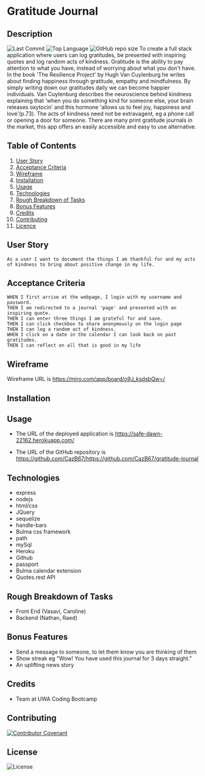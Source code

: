 # Gratitude Journal

## Description 
![Last Commit](https://img.shields.io/github/last-commit/cazb67/gratitude-journal) ![Top Language](https://img.shields.io/github/languages/top/cazb67/gratitude-journal) ![GitHub repo size](https://img.shields.io/github/repo-size/cazb67/gratitude-journal)
To create a full stack application where users can log gratitudes, be presented with inspiring quotes and log random acts of kindness. Gratitude is the ability to pay attention to what you have, instead of worrying about what you don't have. In the book 'The Resilience Project' by Hugh Van Cuylenburg he writes about finding happiness through gratitude, empathy and mindfulness. By simply writing down our gratitudes daily we can become happier individuals. Van Cuylenburg describes the neuroscience behind kindness explaining that 'when you do something kind for someone else, your brain releases oxytocin' and this hormone 'allows us to feel joy, happiness and love'(p.73). The acts of kindness need not be extravagent, eg a phone call or opening a door for someone. There are many print gratitude journals in the market, this app offers an easily accessible and easy to use alternative.

## Table of Contents
1. [User Story](#User-Story)
2. [Acceptance Criteria](#Acceptance-Criteria)
3. [Wireframe](#Wireframe)
4. [Installation](#Installation)
5. [Usage](#Usage)
6. [Technologies](#Technologies)
7. [Rough Breakdown of Tasks ](#Rough-Breakdown-of-Tasks)
8. [Bonus Features ](#Bonus-Features)
9. [Credits](#Credits)
10. [Contributing](#Contributing)
11. [Licence](#License)

## User Story
```
As a user I want to document the things I am thankful for and my acts of kindness to bring about positive change in my life. 
```

## Acceptance Criteria
```
WHEN I first arrive at the webpage, I login with my username and password.
THEN I am redirected to a journal 'page' and presented with an inspiring quote.
THEN I can enter three things I am grateful for and save.
THEN I can click checkbox to share anonymously on the login page
THEN I can log a random act of kindness.
WHEN I click on a date in the calendar I can look back on past gratitudes.
THEN I can reflect on all that is good in my life
```

## Wireframe 
Wireframe URL is https://miro.com/app/board/o9J_ksdsbQw=/

## Installation

## Usage
* The URL of the deployed application is https://safe-dawn-22162.herokuapp.com/

* The URL of the GitHub repository is https://github.com/CazB67/https://github.com/CazB67/gratitude-journal

## Technologies
- express
- nodejs
- html/css
- JQuery
- sequelize
- handle-bars
- Bulma css framework
- path
- mySql
- Heroku
- Github
- passport
- Bulma calendar extension
- Quotes.rest API

## Rough Breakdown of Tasks 
- Front End (Vasavi, Caroline)
- Backend (Nathan, Raed)

## Bonus Features
- Send a message to someone, to let them know you are thinking of them
- Show streak eg "Wow! You have used this journal for 3 days straight."
- An uplifting news story

## Credits
- Team at UWA Coding Bootcamp

## Contributing
[![Contributor Covenant](https://img.shields.io/badge/Contributor%20Covenant-v2.0%20adopted-ff69b4.svg)](code_of_conduct.md)

## License
![License](https://img.shields.io/github/license/cazb67/gratitude-journal) 
